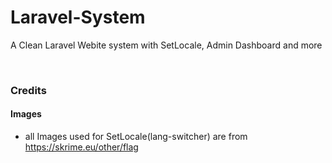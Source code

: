 # Laravel-System
A Clean Laravel Webite system with SetLocale, Admin Dashboard and more

<br>

### Credits
#### Images
- all Images used for SetLocale(lang-switcher) are from https://skrime.eu/other/flag
